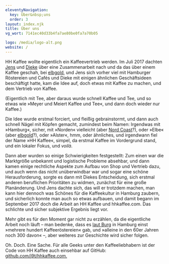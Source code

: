 ```yaml
---
eleventyNavigation:
  key: Über&nbsp;uns
  order: 3
layout: index.njk
title: Über uns
vg_wort: 7141ec40d33b4fa7ae80be0fa7a70b05

logo: /media/logo-alt.png
website: /
---
```


HH Kaffee wollte eigentlich ein Kaffeevertrieb werden. Im Juli 2017 dachten [Jens](https://meiert.com/) und [Dieke](https://www.diekemeyer.com/) über eine Zusammenarbeit nach und da das über einem Kaffee geschah, bei [elbgold](/cafes/elbgold/), und Jens sich vorher viel mit Hamburger Röstereien und Cafés und Dieke mit einigen ähnlichen Geschäftsideen beschäftigt hatte, kam die Idee auf, doch etwas mit Kaffee zu machen, und dem Vertrieb von Kaffee.

(Eigentlich mit Tee, aber daraus wurde schnell Kaffee und Tee, und so etwas wie »Meyer und Meiert Kaffee und Tee«, und dann doch wieder nur Kaffee.)

Die Idee wurde erstmal forciert, und fleißig gebrainstormt, und dann auch schnell Nägel mit Köpfen gemacht, zumindest beim Namen: Irgendwas mit »Hamburg«, sicher, mit »Norden« vielleicht (aber [Nord Coast](/cafes/nord-coast/)?), oder »Elbe« (aber [elbgold](/cafes/elbgold/)?), oder »Alster«, hmm, oder ähnliches, und irgendwann fiel der Name »HH Kaffee«, simpel, da erstmal Kaffee im Vordergrund stand, und ein lokaler Fokus, und _voilà_.

Dann aber wurden so einige Schwierigkeiten festgestellt: Zum einen war die Marktgröße unbekannt und logistische Probleme absehbar, und dann kamen einige rechtliche Aspekte zum Aufbau von Shop und Vertrieb dazu, und auch wenn das nicht unüberwindbar war und sogar eine schöne Herausforderung, sorgte es dann mit Diekes Entscheidung, sich erstmal anderen beruflichen Prioritäten zu widmen, zunächst für eine große Planänderung. Und Jens dachte sich, das will er trotzdem machen, man kann hier dennoch was Schönes für die Kaffeekultur in Hamburg zaubern, und sicherlich konnte man auch so etwas aufbauen, und damit begann im September 2017 doch die Arbeit an HH Kaffee und hhkaffee.com. Das schlichte und sicher subjektive Ergebnis liegt vor.

Mehr gibt es für den Moment gar nicht zu erzählen, da die eigentliche Arbeit noch läuft – man bedenke, dass es [laut Burg](https://kaffeeroesterei-burg.de/geschichte/) in Hamburg einst »mehrere hundert Kaffeeröstereien« gab, und »alleine in den 60er Jahren noch 300 davon« –, aber weiteres zur Geschichte wird sicher folgen.

Oh. Doch. Eine Sache. Für alle Geeks unter den Kaffeeliebhabern ist der Code von HH Kaffee auch einsehbar auf GitHub: [github.com/j9t/hhkaffee.com.](https://github.com/j9t/hhkaffee.com)  
